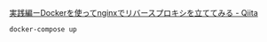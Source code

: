 [実践編ーDockerを使ってnginxでリバースプロキシを立ててみる - Qiita](https://qiita.com/zawawahoge/items/d58ab6b746625e8d4457)

```bash
docker-compose up
```